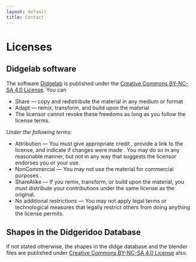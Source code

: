 ```yaml
---
layout: default
title: Contact
---
```


# Licenses

## Didgelab software

The software [Didgelab](https://github.com/Didgitaldoo/didge-lab) is published under the [Creative Commons BY-NC-SA 4.0 License](https://creativecommons.org/licenses/by-nc-sa/4.0/deed.en). You can 

* Share — copy and redistribute the material in any medium or format
* Adapt — remix, transform, and build upon the material
* The licensor cannot revoke these freedoms as long as you follow the license terms.

*Under the following terms:*

* Attribution — You must give appropriate credit , provide a link to the license, and indicate if changes were made . You may do so in any reasonable manner, but not in any way that suggests the licensor endorses you or your use.
* NonCommercial — You may not use the material for commercial purposes .
* ShareAlike — If you remix, transform, or build upon the material, you must distribute your contributions under the same license as the original.
* No additional restrictions — You may not apply legal terms or technological measures that legally restrict others from doing anything the license permits.

## Shapes in the Didgeridoo Database

If not stated otherwise, the shapes in the didge database and the blender files are published under [Creative Commons BY-NC-SA 4.0 License](https://creativecommons.org/licenses/by-nc-sa/4.0/deed.en) also.


